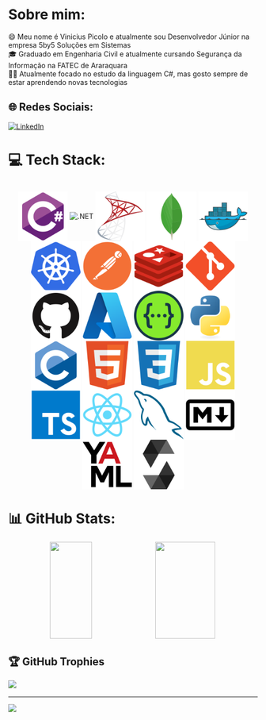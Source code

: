 # Sobre mim:
😄 Meu nome é Vinicius Picolo e atualmente sou Desenvolvedor Júnior na empresa 5by5 Soluções em Sistemas<br>🎓 Graduado em Engenharia Civil e atualmente cursando Segurança da Informação na FATEC de Araraquara<br>👩‍💻 Atualmente focado no estudo da linguagem C#, mas gosto sempre de estar aprendendo novas tecnologias<br>


## 🌐 Redes Sociais:
[![LinkedIn](https://img.shields.io/badge/LinkedIn-%230077B5.svg?logo=linkedin&logoColor=white)](https://linkedin.com/in/vinicius-picolo) 

# 💻 Tech Stack:
<div style="display: inline_block" align="center"><br>
  <img align="center" alt="C#" height="100" width="100" src="https://raw.githubusercontent.com/devicons/devicon/master/icons/csharp/csharp-original.svg">
  <img align="center" alt=".NET" height="100" width="180" src="https://img.shields.io/badge/.NET-5C2D91?style=for-the-badge&logo=.net&logoColor=white">
  <img align="center" alt="SQL-Server" height="100" width="100" src="https://raw.githubusercontent.com/devicons/devicon/master/icons/microsoftsqlserver/microsoftsqlserver-original.svg">
  <img align="center" alt="MongoDB" height="100" width="100" src="https://raw.githubusercontent.com/devicons/devicon/master/icons/mongodb/mongodb-original.svg">
  <img align="center" alt="Docker" height="100" width="100" src="https://raw.githubusercontent.com/devicons/devicon/master/icons/docker/docker-original.svg">
  <img align="center" alt="Kubernetes" height="100" width="100" src="https://raw.githubusercontent.com/devicons/devicon/master/icons/kubernetes/kubernetes-original.svg">
  <img align="center" alt="Postman" height="100" width="100" src="https://raw.githubusercontent.com/devicons/devicon/master/icons/postman/postman-original.svg">
  <img align="center" alt="Redis" height="100" width="100" src="https://raw.githubusercontent.com/devicons/devicon/master/icons/redis/redis-original.svg">
  <img align="center" alt="Git" height="100" width="100" src="https://raw.githubusercontent.com/devicons/devicon/master/icons/git/git-original.svg">
  <img align="center" alt="GitHub" height="100" width="100" src="https://raw.githubusercontent.com/devicons/devicon/master/icons/github/github-original.svg">
  <img align="center" alt="Microsoft Azure" height="100" width="100" src="https://raw.githubusercontent.com/devicons/devicon/master/icons/azure/azure-original.svg">
  <img align="center" alt="Swagger" height="100" width="100" src="https://raw.githubusercontent.com/devicons/devicon/master/icons/swagger/swagger-original.svg">
  <img align="center" alt="C" height="100" width="100" src="https://raw.githubusercontent.com/devicons/devicon/master/icons/python/python-original.svg">
  <img align="center" alt="C" height="100" width="100" src="https://raw.githubusercontent.com/devicons/devicon/master/icons/c/c-original.svg">
  <img align="center" alt="HTML5" height="100" width="100" src="https://raw.githubusercontent.com/devicons/devicon/master/icons/html5/html5-original.svg">
  <img align="center" alt="CSS3" height="100" width="100" src="https://raw.githubusercontent.com/devicons/devicon/master/icons/css3/css3-original.svg">
  <img align="center" alt="JavaScript" height="100" width="100" src="https://raw.githubusercontent.com/devicons/devicon/master/icons/javascript/javascript-plain.svg">
  <img align="center" alt="TypeScript" height="100" width="100" src="https://raw.githubusercontent.com/devicons/devicon/master/icons/typescript/typescript-original.svg">
  <img align="center" alt="ReactJS" height="100" width="100" src="https://raw.githubusercontent.com/devicons/devicon/master/icons/react/react-original.svg">
  <img align="center" alt="MySQL" height="100" width="100" src="https://raw.githubusercontent.com/devicons/devicon/master/icons/mysql/mysql-original.svg">
  <img align="center" alt="Markdown" height="100" width="100" src="https://raw.githubusercontent.com/devicons/devicon/master/icons/markdown/markdown-original.svg">
  <img align="center" alt="YAML" height="100" width="100" src="https://raw.githubusercontent.com/devicons/devicon/master/icons/yaml/yaml-original.svg">
  <img align="center" alt="Solidity" height="100" width="100" src="https://raw.githubusercontent.com/devicons/devicon/master/icons/solidity/solidity-original.svg">
</div>


# 📊 GitHub Stats:
<div align="center">
  <img width="41%" height="195px" src="https://github-readme-stats.vercel.app/api/top-langs/?username=Picolo21&layout=compact&title_color=80F7D4&text_color=fff&bg_color=0d1117&border_color=fff0" />
  <img width="49%" height="195px" src="https://github-readme-stats.vercel.app/api?username=Picolo21&show_icons=true&count_private=true&title_color=80F7D4&icon_color=9d00ff&text_color=c9d1d9&bg_color=0d1117&border_color=fff0" /> 
</div>

## 🏆 GitHub Trophies
![](https://github-profile-trophy.vercel.app/?username=Picolo21&theme=radical&no-frame=false&no-bg=true&margin-w=4)

---
[![](https://visitcount.itsvg.in/api?id=Picolo21&icon=5&color=3)](https://visitcount.itsvg.in)

<!-- Proudly created with GPRM ( https://gprm.itsvg.in ) -->
